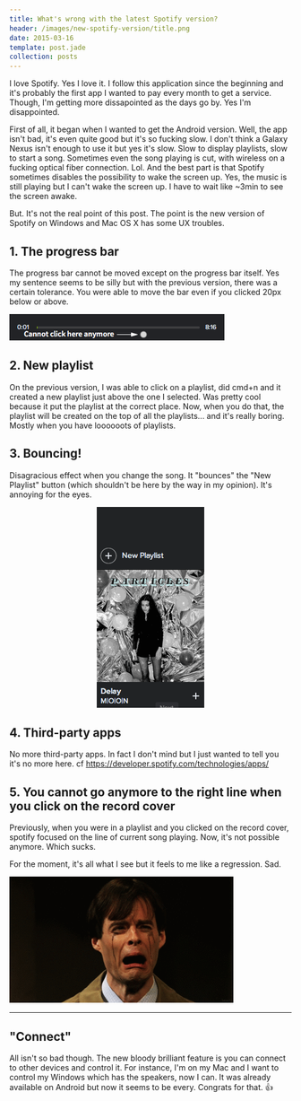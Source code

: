 ```yaml
---
title: What's wrong with the latest Spotify version?
header: /images/new-spotify-version/title.png
date: 2015-03-16
template: post.jade
collection: posts
---
```


I love Spotify. Yes I love it. I follow this application since the beginning and it's probably the first app I wanted to pay every month to get a service. Though, I'm getting more dissapointed as the days go by. Yes I'm disappointed.

First of all, it began when I wanted to get the Android version. Well, the app isn't bad, it's even quite good but it's so fucking slow. I don't think a Galaxy Nexus isn't enough to use it but yes it's slow. Slow to display playlists, slow to start a song. Sometimes even the song playing is cut, with wireless on a fucking optical fiber connection. Lol. And the best part is that Spotify sometimes disables the possibility to wake the screen up. Yes, the music is still playing but I can't wake the screen up. I have to wait like ~3min to see the screen awake.

But. It's not the real point of this post. The point is the new version of Spotify on Windows and Mac OS X has some UX troubles.

## 1. The progress bar

The progress bar cannot be moved except on the progress bar itself. Yes my sentence seems to be silly but with the previous version, there was a certain tolerance. You were able to move the bar even if you clicked 20px below or above.

![](/images/new-spotify-version/click-no-more.png)

## 2. New playlist

On the previous version, I was able to click on a playlist, did cmd+n and it created a new playlist just above the one I selected. Was pretty cool because it put the playlist at the correct place.
Now, when you do that, the playlist will be created on the top of all the playlists... and it's really boring. Mostly when you have loooooots of playlists.

## 3. Bouncing!

Disagracious effect when you change the song. It "bounces" the "New Playlist" button (which shouldn't be here by the way in my opinion). It's annoying for the eyes.

<div style="text-align: center;">
  <img src="/images/new-spotify-version/disgracious.gif" style="width: auto; height: auto; display: inline;">
</div>

## 4. Third-party apps

No more third-party apps. In fact I don't mind but I just wanted to tell you it's no more here. cf https://developer.spotify.com/technologies/apps/

## 5. You cannot go anymore to the right line when you click on the record cover

Previously, when you were in a playlist and you clicked on the record cover, spotify focused on the line of current song playing. Now, it's not possible anymore. Which sucks.

For the moment, it's all what I see but it feels to me like a regression. Sad.

![](/images/new-spotify-version/sad.gif)

---

## "Connect"

All isn't so bad though. The new bloody brilliant feature is you can connect to other devices and control it. For instance, I'm on my Mac and I want to control my Windows which has the speakers, now I can. It was already available on Android but now it seems to be every. Congrats for that. 👍
